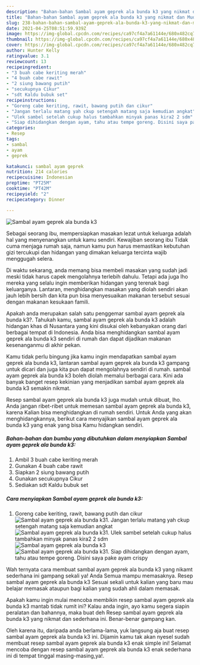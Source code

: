 ```yaml
---
description: "Bahan-bahan Sambal ayam geprek ala bunda k3 yang nikmat dan Mudah Dibuat"
title: "Bahan-bahan Sambal ayam geprek ala bunda k3 yang nikmat dan Mudah Dibuat"
slug: 238-bahan-bahan-sambal-ayam-geprek-ala-bunda-k3-yang-nikmat-dan-mudah-dibuat
date: 2021-04-25T08:51:59.939Z
image: https://img-global.cpcdn.com/recipes/ca97cf4a7a61144e/680x482cq70/sambal-ayam-geprek-ala-bunda-k3-foto-resep-utama.jpg
thumbnail: https://img-global.cpcdn.com/recipes/ca97cf4a7a61144e/680x482cq70/sambal-ayam-geprek-ala-bunda-k3-foto-resep-utama.jpg
cover: https://img-global.cpcdn.com/recipes/ca97cf4a7a61144e/680x482cq70/sambal-ayam-geprek-ala-bunda-k3-foto-resep-utama.jpg
author: Hunter Kelly
ratingvalue: 3.1
reviewcount: 13
recipeingredient:
- "3 buah cabe keriting merah"
- "4 buah cabe rawit"
- "2 siung bawang putih"
- "secukupnya Cikur"
- "sdt Kaldu bubuk set"
recipeinstructions:
- "Goreng cabe keriting, rawit, bawang putih dan cikur"
- "Jangan terlalu matang yah ckup setengah matang saja kemudian angkat"
- "Ulek sambel setelah cukup halus tambahkan minyak panas kira2 2 sdm"
- "Siap dihidangkan dengan ayam, tahu atau tempe goreng. Disini saya pake ayam crispy"
categories:
- Resep
tags:
- sambal
- ayam
- geprek

katakunci: sambal ayam geprek 
nutrition: 214 calories
recipecuisine: Indonesian
preptime: "PT25M"
cooktime: "PT42M"
recipeyield: "2"
recipecategory: Dinner

---
```



![Sambal ayam geprek ala bunda k3](https://img-global.cpcdn.com/recipes/ca97cf4a7a61144e/680x482cq70/sambal-ayam-geprek-ala-bunda-k3-foto-resep-utama.jpg)

Sebagai seorang ibu, mempersiapkan masakan lezat untuk keluarga adalah hal yang menyenangkan untuk kamu sendiri. Kewajiban seorang ibu Tidak cuma menjaga rumah saja, namun kamu pun harus memastikan kebutuhan gizi tercukupi dan hidangan yang dimakan keluarga tercinta wajib menggugah selera.

Di waktu  sekarang, anda memang bisa membeli masakan yang sudah jadi meski tidak harus capek mengolahnya terlebih dahulu. Tetapi ada juga lho mereka yang selalu ingin memberikan hidangan yang terenak bagi keluarganya. Lantaran, menghidangkan masakan yang diolah sendiri akan jauh lebih bersih dan kita pun bisa menyesuaikan makanan tersebut sesuai dengan makanan kesukaan famili. 



Apakah anda merupakan salah satu penggemar sambal ayam geprek ala bunda k3?. Tahukah kamu, sambal ayam geprek ala bunda k3 adalah hidangan khas di Nusantara yang kini disukai oleh kebanyakan orang dari berbagai tempat di Indonesia. Anda bisa menghidangkan sambal ayam geprek ala bunda k3 sendiri di rumah dan dapat dijadikan makanan kesenanganmu di akhir pekan.

Kamu tidak perlu bingung jika kamu ingin mendapatkan sambal ayam geprek ala bunda k3, lantaran sambal ayam geprek ala bunda k3 gampang untuk dicari dan juga kita pun dapat mengolahnya sendiri di rumah. sambal ayam geprek ala bunda k3 boleh diolah memalui berbagai cara. Kini ada banyak banget resep kekinian yang menjadikan sambal ayam geprek ala bunda k3 semakin nikmat.

Resep sambal ayam geprek ala bunda k3 juga mudah untuk dibuat, lho. Anda jangan ribet-ribet untuk memesan sambal ayam geprek ala bunda k3, karena Kalian bisa menghidangkan di rumah sendiri. Untuk Anda yang akan menghidangkannya, berikut cara menyajikan sambal ayam geprek ala bunda k3 yang enak yang bisa Kamu hidangkan sendiri.

<!--inarticleads1-->

##### Bahan-bahan dan bumbu yang dibutuhkan dalam menyiapkan Sambal ayam geprek ala bunda k3:

1. Ambil 3 buah cabe keriting merah
1. Gunakan 4 buah cabe rawit
1. Siapkan 2 siung bawang putih
1. Gunakan secukupnya Cikur
1. Sediakan sdt Kaldu bubuk set




<!--inarticleads2-->

##### Cara menyiapkan Sambal ayam geprek ala bunda k3:

1. Goreng cabe keriting, rawit, bawang putih dan cikur
<img src="https://img-global.cpcdn.com/steps/b7c3da78f5141803/160x128cq70/sambal-ayam-geprek-ala-bunda-k3-langkah-memasak-1-foto.jpg" alt="Sambal ayam geprek ala bunda k3">1. Jangan terlalu matang yah ckup setengah matang saja kemudian angkat
<img src="https://img-global.cpcdn.com/steps/67c653032de4c054/160x128cq70/sambal-ayam-geprek-ala-bunda-k3-langkah-memasak-2-foto.jpg" alt="Sambal ayam geprek ala bunda k3">1. Ulek sambel setelah cukup halus tambahkan minyak panas kira2 2 sdm
<img src="https://img-global.cpcdn.com/steps/152be824353d4a60/160x128cq70/sambal-ayam-geprek-ala-bunda-k3-langkah-memasak-3-foto.jpg" alt="Sambal ayam geprek ala bunda k3"><img src="https://img-global.cpcdn.com/steps/2484ca7124304169/160x128cq70/sambal-ayam-geprek-ala-bunda-k3-langkah-memasak-3-foto.jpg" alt="Sambal ayam geprek ala bunda k3">1. Siap dihidangkan dengan ayam, tahu atau tempe goreng. Disini saya pake ayam crispy




Wah ternyata cara membuat sambal ayam geprek ala bunda k3 yang nikamt sederhana ini gampang sekali ya! Anda Semua mampu memasaknya. Resep sambal ayam geprek ala bunda k3 Sesuai sekali untuk kalian yang baru mau belajar memasak ataupun bagi kalian yang sudah ahli dalam memasak.

Apakah kamu ingin mulai mencoba membikin resep sambal ayam geprek ala bunda k3 mantab tidak rumit ini? Kalau anda ingin, ayo kamu segera siapin peralatan dan bahannya, maka buat deh Resep sambal ayam geprek ala bunda k3 yang nikmat dan sederhana ini. Benar-benar gampang kan. 

Oleh karena itu, daripada anda berlama-lama, yuk langsung aja buat resep sambal ayam geprek ala bunda k3 ini. Dijamin kamu tak akan nyesel sudah membuat resep sambal ayam geprek ala bunda k3 enak simple ini! Selamat mencoba dengan resep sambal ayam geprek ala bunda k3 enak sederhana ini di tempat tinggal masing-masing,ya!.


